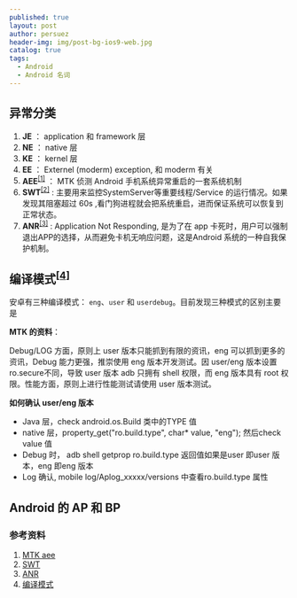 ```yaml
---
published: true
layout: post
author: persuez
header-img: img/post-bg-ios9-web.jpg
catalog: true
tags:
  - Android
  - Android 名词
---
```

## 异常分类
1. **JE** ： application 和 framework 层
2. **NE** ： native 层
3. **KE** ： kernel 层
4. **EE** ： Externel (moderm) exception, 和 moderm 有关
5. **AEE**<sup>[[1]](#reference1)</sup> ： MTK 侦测 Android 手机系统异常重启的一套系统机制
6. **SWT**<sup>[[2]](#reference2)</sup> : 主要用来监控SystemServer等重要线程/Service 的运行情况。如果发现其阻塞超过 60s ,看门狗进程就会把系统重启，进而保证系统可以恢复到正常状态。
7. **ANR**<sup>[[3]](#reference3)</sup> : Application Not Responding, 是为了在 app 卡死时，用户可以强制退出APP的选择，从而避免卡机无响应问题，这是Android 系统的一种自我保护机制。

## 编译模式<sup>[[4]](#reference4)</sup>
安卓有三种编译模式： `eng`、`user` 和 `userdebug`。目前发现三种模式的区别主要是


**MTK 的资料**：

Debug/LOG 方面，原则上 user 版本只能抓到有限的资讯，eng 可以抓到更多的资讯，Debug 能力更强，推崇使用 eng 版本开发测试。因 user/eng 版本设置ro.secure不同，导致 user 版本 adb 只拥有 shell 权限，而 eng 版本具有 root 权限。性能方面，原则上进行性能测试请使用 user 版本测试。


**如何确认 user/eng 版本**

- Java 层，check android.os.Build 类中的TYPE 值
- native 层，property_get("ro.build.type", char* value, "eng"); 然后check value 值
- Debug 时， adb shell getprop ro.build.type 返回值如果是user 即user 版本，eng 即eng 版本
- Log 确认,  mobile log/Aplog_xxxxx/versions 中查看ro.build.type 属性

## Android 的 AP 和 BP



### 参考资料
1. <span id="reference1"><span> [MTK aee](https://juejin.im/post/5d5138bee51d453b39774372)
2. <span id="reference2"><span> [SWT](https://mp.weixin.qq.com/s?__biz=MzU4MTIzMjM3MA==&mid=2247484784&idx=1&sn=7f709b885ea11261dcac1152c734045c&scene=21#wechat_redirect)
3. <span id="reference3"><span> [ANR](https://mp.weixin.qq.com/s?__biz=MzU4MTIzMjM3MA==&mid=2247483940&idx=2&sn=0f9160dea1d34a2b707972a370f24420&chksm=fd4bf1b9ca3c78afa0afd9b52455e1731c471fd188299021bad6954dcbb812ffb466f2730b40&scene=21#wechat_redirect)
4. <span id="reference4"><span> [编译模式](https://blog.csdn.net/ysh149216447/article/details/53396670)